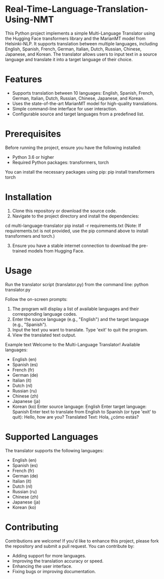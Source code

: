 # Real-Time-Language-Translation-Using-NMT
This Python project implements a simple Multi-Language Translator using the Hugging Face transformers library and the MarianMT model from Helsinki-NLP. It supports translation between multiple languages, including English, Spanish, French, German, Italian, Dutch, Russian, Chinese, Japanese, and Korean. The translator allows users to input text in a source language and translate it into a target language of their choice.

# Features
* Supports translation between 10 languages: English, Spanish, French, German, Italian, Dutch, Russian, Chinese, Japanese, and Korean.
* Uses the state-of-the-art MarianMT model for high-quality translations.
* Simple command-line interface for user interaction.
* Configurable source and target languages from a predefined list.

# Prerequisites
Before running the project, ensure you have the following installed:
* Python 3.6 or higher
* Required Python packages: transformers, torch

You can install the necessary packages using pip:
pip install transformers torch

# Installation
1. Clone this repository or download the source code.
2. Navigate to the project directory and install the dependencies:

cd multi-language-translator
pip install -r requirements.txt
(Note: If requirements.txt is not provided, use the pip command above to install transformers and torch.)

3. Ensure you have a stable internet connection to download the pre-trained models from Hugging Face.

# Usage
Run the translator script (translator.py) from the command line:
python translator.py

Follow the on-screen prompts:
1. The program will display a list of available languages and their corresponding language codes.
2. Enter the source language (e.g., "English") and the target language (e.g., "Spanish").
3. Input the text you want to translate. Type 'exit' to quit the program.
4. View the translated text output.

Example
text
Welcome to the Multi-Language Translator!
Available languages:
- English (en)
- Spanish (es)
- French (fr)
- German (de)
- Italian (it)
- Dutch (nl)
- Russian (ru)
- Chinese (zh)
- Japanese (ja)
- Korean (ko)
Enter source language: English
Enter target language: Spanish
Enter text to translate from English to Spanish (or type 'exit' to quit): Hello, how are you?
Translated Text: Hola, ¿cómo estás?

# Supported Languages
The translator supports the following languages:

* English (en)
* Spanish (es)
* French (fr)
* German (de)
* Italian (it)
* Dutch (nl)
* Russian (ru)
* Chinese (zh)
* Japanese (ja)
* Korean (ko)

# Contributing
Contributions are welcome! If you'd like to enhance this project, please fork the repository and submit a pull request. You can contribute by:

* Adding support for more languages.
* Improving the translation accuracy or speed.
* Enhancing the user interface.
* Fixing bugs or improving documentation.

